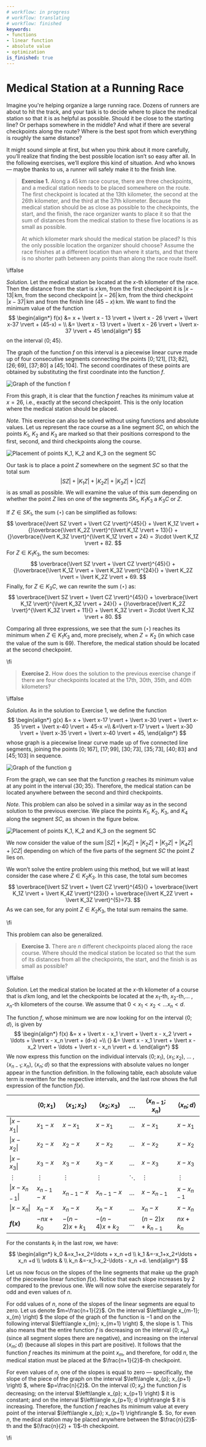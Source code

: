 ```yaml
---
# workflow: in progress
# workflow: translating
# workflow: finished
keywords:
- functions
- linear function
- absolute value
- optimization
is_finished: true
---
```


# Medical Station at a Running Race

Imagine you're helping organize a large running race. Dozens of runners are about to hit the track, and your task is to decide where to place the medical station so that it is as helpful as possible.
Should it be close to the starting line? Or perhaps somewhere in the middle? And what if there are several checkpoints along the route? Where is the best spot from which everything is roughly the same distance?

It might sound simple at first, but when you think about it more carefully, you’ll realize that finding the best possible location isn’t so easy after all. In the following exercises, we’ll explore this kind of situation. And who knows — maybe thanks to us, a runner will safely make it to the finish line.

>**Exercise 1.** Along a $45\,\text{km}$ race course, there are three checkpoints, and a medical station needs to be placed somewhere on the route. The first checkpoint is located at the 13th kilometer, the second at the 26th kilometer, and the third at the 37th kilometer. Because the medical station should be as close as possible to the checkpoints, the start, and the finish, the race organizer wants to place it so that the sum of distances from the medical station to these five locations is as small as possible.
>
>At which kilometer mark should the medical station be placed? 
>Is this the only possible location the organizer should choose? Assume the race finishes at a different location than where it starts, and that there is no shorter path between any points than along the race route itself.

\iffalse

*Solution.* Let the medical station be located at the $x$-th kilometer of the race.
Then the distance from the start is $x\,\text{km}$, from the first checkpoint it is 
$\lvert x - 13 \rvert\,\text{km}$, from the second checkpoint $\lvert x - 26 \rvert\,\text{km}$, 
from the third checkpoint $\lvert x-37 \rvert\,\text{km}$ and from the finish line $(45-x)\,\text{km}$. 
We want to find the minimum value of the function
$$
\begin{align*}
f(x) &= x + \lvert x - 13 \rvert + \lvert x - 26 \rvert + \lvert x-37 \rvert + (45-x) = \\
&= \lvert x - 13 \rvert + \lvert x - 26 \rvert + \lvert x-37 \rvert + 45
\end{align*}
$$
on the interval $\langle 0;45\rangle$.

The graph of the function $f$ on this interval is a piecewise linear curve made up of four consecutive segments connecting the points $[0;121]$, $[13;82]$, $[26;69]$, $[37;80]$ a $[45;104]$. The second coordinates of these points are obtained by substituting the first coordinate into the function $f$.

 ![Graph of the function $f$](math4you_00047_01.svg)

From this graph, it is clear that the function $f$ reaches its minimum value at $x = 26$, i.e., exactly at the second checkpoint.
This is the only location where the medical station should be placed.

*Note.* This exercise can also be solved without using functions and absolute values. Let us represent the race course as a line segment $SC$, on which the points $K_1$, $K_2$ and $K_3$ are marked so that their positions correspond to the first, second, and third checkpoints along the course.

 ![Placement of points $K_1$, $K_2$ and $K_3$ on the segment $SC$](math4you_00047_02.svg)

Our task is to place a point $Z$ somewhere on the segment $SC$ so that the total sum 
$$
\lvert SZ \rvert + \lvert K_1Z \rvert + \lvert K_2Z \rvert + \lvert K_3Z \rvert + \lvert CZ \rvert \tag{$\star$}
$$
is as small as possible. We will examine the value of this sum depending on whether the point $Z$ lies on one of the segments $SK_1$, $K_1K_3$ a $K_3C$ or $Z$.

If $Z \in SK_1$, the sum $(\star)$ can be simplified as follows:
$$
\overbrace{\lvert SZ \rvert + \lvert CZ \rvert}^{45}{} + \lvert K_1Z \rvert + {}\overbrace{\lvert K_2Z \rvert}^{\lvert K_1Z \rvert + 13}{} + {}\overbrace{\lvert K_3Z \rvert}^{\lvert K_1Z \rvert + 24} = 3\cdot \lvert K_1Z \rvert + 82.
$$
For $Z \in K_1K_3$, the sum becomes:
$$
\overbrace{\lvert SZ \rvert + \lvert CZ \rvert}^{45}{}  + {}\overbrace{\lvert K_1Z \rvert + \lvert K_3Z \rvert}^{24}{} + \lvert K_2Z \rvert = \lvert K_2Z \rvert + 69.
$$
Finally, for $Z \in K_3C$, we can rewrite the sum $(\star)$ as:
$$
\overbrace{\lvert SZ \rvert + \lvert CZ \rvert}^{45}{}  + \overbrace{\lvert K_1Z \rvert}^{\lvert K_3Z \rvert + 24}{} + {}\overbrace{\lvert K_2Z \rvert}^{\lvert K_3Z \rvert + 11}{} + \lvert K_3Z \rvert = 3\cdot \lvert K_3Z \rvert + 80.
$$

Comparing all three expressions, we see that the sum $(\star)$ reaches its minimum when $Z \in K_1K_3$ and, more precisely, when $Z = K_2$ (in which case the value of the sum is $69$). Therefore, the medical station should be located at the second checkpoint.

\fi

>**Exercise 2.** How does the solution to the previous exercise change if there are four checkpoints located at the 17th, 30th, 35th, and 40th kilometers?

\iffalse

*Solution.* As in the solution to Exercise 1, we define the function
$$
\begin{align*}
g(x) &= x + \lvert x-17 \rvert + \lvert x-30 \rvert + \lvert x-35 \rvert + \lvert x-40 \rvert + 45-x =\\
&=\lvert x-17 \rvert + \lvert x-30 \rvert + \lvert x-35 \rvert + \lvert x-40 \rvert + 45,
\end{align*}
$$
whose graph is a piecewise linear curve made up of five connected line segments, joining the points $[0;167]$, $[17;99]$, $[30;73]$, $[35;73]$, $[40;83]$ and $[45;103]$ in sequence. 

 ![Graph of the function $g$](math4you_00047_03.svg)

From the graph, we can see that the function $g$ reaches its minimum value at any point in the interval $\langle 30;35 \rangle$. Therefore, the medical station can be located anywhere between the second and third checkpoints.

*Note.* This problem can also be solved in a similar way as in the second solution to the previous exercise. We place the points $K_1$, $K_2$, $K_3$, and $K_4$ along the segment $SC$, as shown in the figure below.

 ![Placement of points $K_1$, $K_2$ and $K_3$ on the segment $SC$](math4you_00047_04.svg)

We now consider the value of the sum $\lvert SZ \rvert + \lvert K_1Z \rvert + \lvert K_2Z \rvert + \lvert K_3Z \rvert + \lvert K_4Z \rvert + \lvert CZ \rvert$ 
depending on which of the five parts of the segment $SC$ the point $Z$ lies on.

We won’t solve the entire problem using this method, but we will at least consider the case where $Z \in K_2K_3$.
In this case, the total sum becomes
$$
\overbrace{\lvert SZ \rvert + \lvert CZ \rvert}^{45}{} + \overbrace{\lvert K_1Z \rvert + \lvert K_4Z \rvert}^{23}{} + \overbrace{\lvert K_2Z \rvert + \lvert K_3Z \rvert}^{5}=73.
$$
As we can see, for any point $Z \in K_2K_3$, the total sum remains the same.

\fi

This problem can also be generalized.

> **Exercise 3.** There are $n$ different checkpoints placed along the race course.
> Where should the medical station be located so that the sum of its distances from all the checkpoints, the start, and the finish is as small as possible?

\iffalse

*Solution.* Let the medical station be located at the $x$-th kilometer of a course that is $d\,\text{km}$ long, and let the checkpoints be located at the $x_1$-th, $x_2$-th,$\ldots$ , $x_n$-th kilometers of the course. We assume that $0 < x_1 < x_2 < \ldots x_n < d$. 

The function $f$, whose minimum we are now looking for on the interval $\langle 0;d \rangle$, is given by
$$
\begin{align*}
f(x) &= x + \lvert x - x_1 \rvert +  \lvert x - x_2 \rvert + \ldots + \lvert x - x_n \rvert + (d-x) =\\
{} &= \lvert x - x_1 \rvert +  \lvert x - x_2 \rvert + \ldots + \lvert x - x_n \rvert + d.
\end{align*}
$$
We now express this function on the individual intervals $\langle 0;x_1 )$, $\langle x_1;x_2 )$, $\ldots$ , $\langle x_{n-1};x_n )$, $\langle x_n;d \rangle$ 
so that the expressions with absolute values no longer appear in the function definition. In the following table, each absolute value term is rewritten for the respective intervals, and the last row shows the full expression of the function $f(x)$. 

|                           | $\langle 0;x_1 )$ | $\langle x_1;x_2 )$ | $\langle x_2;x_3 )$ | $\ldots$ | $\langle x_{n-1};x_n )$ | $\langle x_n;d \rangle$ |
|---------------------------|-------------------|---------------------|---------------------|----------|--------------------------|--------------------------|
| $\lvert x - x_1 \rvert$   | $x_1 - x$         | $x - x_1$           | $x - x_1$           | $\ldots$ | $x - x_1$                | $x - x_1$                |
| $\lvert x - x_2 \rvert$   | $x_2 - x$         | $x_2 - x$           | $x - x_2$           | $\ldots$ | $x - x_2$                | $x - x_2$                |
| $\lvert x - x_3 \rvert$   | $x_3 - x$         | $x_3 - x$           | $x_3 - x$           | $\ldots$ | $x - x_3$                | $x - x_3$                |
| $\vdots$                  | $\vdots$          | $\vdots$            | $\vdots$            | $\ddots$ | $\vdots$                 | $\vdots$                 |
| $\lvert x - x_{n-1} \rvert$ | $x_{n-1} - x$     | $x_{n-1} - x$       | $x_{n-1} - x$       | $\ldots$ | $x - x_{n-1}$            | $x - x_{n-1}$            |
| $\lvert x - x_n \rvert$   | $x_n - x$         | $x_n - x$           | $x_n - x$           | $\ldots$ | $x_n - x$                | $x - x_n$                |
| **$f(x)$**                | $-nx + k_0$       | $-(n-2)x + k_1$     | $-(n-4)x + k_2$     | $\ldots$ | $(n-2)x + k_{n-1}$       | $nx + k_n$               |


For the constants $k_i$ in the last row, we have:
$$
\begin{align*}
k_0 &=x_1+x_2+\ldots + x_n +d \\
k_1 &=-x_1+x_2+\ldots + x_n +d \\
\vdots & \\
k_n &=-x_1-x_2-\ldots - x_n +d.
\end{align*}
$$

Let us now focus on the slopes of the line segments that make up the graph of the piecewise linear function $f(x)$. Notice that each slope increases by 2 compared to the previous one. We will now solve the exercise separately for odd and even values of $n$.

For odd values of $n$, none of the slopes of the linear segments are equal to zero.
Let us denote $m=\frac{n+1}{2}$. On the interval $\left\langle x_{m-1}; x_{m} \right) $ 
the slope of the graph of the function is $-1$ and on the following interval
$\left\langle x_{m}; x_{m+1} \right) $, the slope is 1. This also means that the entire function $f$ is decreasing on the interval $\left\langle 0; x_{m} \right)$ (since all segment slopes there are negative), and increasing on the interval $\left\langle x_{m};d \right\rangle$ (because all slopes in this part are positive). It follows that the function $f$ reaches its minimum at the point $x_{m}$, and therefore,
for odd $n$, the medical station must be placed at the $\frac{n+1}{2}$-th checkpoint.

For even values of $n$, one of the slopes is equal to zero — specifically, the slope of the piece of the graph on the interval $\left\langle x_{p}; x_{p+1} \right) $, where $p=\frac{n}{2}$. 
On the interval $\left\langle 0; x_{p} \right)$ the function $f$ is decreasing;
on the interval $\left\langle x_{p}; x_{p+1} \right) $ it is constant;
and on the interval $\left\langle x_{p+1}; d \right\rangle $ it is increasing. 
Therefore, the function $f$ reaches its minimum value at every point of the interval $\left\langle x_{p}; x_{p+1} \right\rangle $. So, for even $n$, the medical station may be placed anywhere between the $\frac{n}{2}$-th and the $(\frac{n}{2} + 1)$-th checkpoint.

\fi
